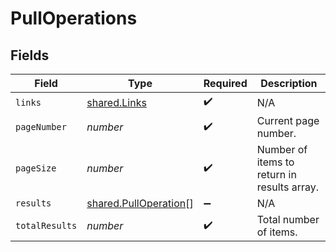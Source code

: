 # PullOperations


## Fields

| Field                                                                 | Type                                                                  | Required                                                              | Description                                                           |
| --------------------------------------------------------------------- | --------------------------------------------------------------------- | --------------------------------------------------------------------- | --------------------------------------------------------------------- |
| `links`                                                               | [shared.Links](../../../sdk/models/shared/links.md)                   | :heavy_check_mark:                                                    | N/A                                                                   |
| `pageNumber`                                                          | *number*                                                              | :heavy_check_mark:                                                    | Current page number.                                                  |
| `pageSize`                                                            | *number*                                                              | :heavy_check_mark:                                                    | Number of items to return in results array.                           |
| `results`                                                             | [shared.PullOperation](../../../sdk/models/shared/pulloperation.md)[] | :heavy_minus_sign:                                                    | N/A                                                                   |
| `totalResults`                                                        | *number*                                                              | :heavy_check_mark:                                                    | Total number of items.                                                |